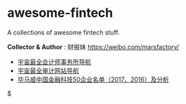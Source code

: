 # awesome-fintech
A collections of awesome fintech stuff.

**Collector & Author** : 财报妹 https://weibo.com/marsfactory/

- [宇宙最全会计师事务所导航](https://github.com/FinancialDataGirl/awesome-fintech/blob/master/_01.Audit_Arsenal/_%E5%AE%87%E5%AE%99%E6%9C%80%E5%85%A8%E4%BC%9A%E8%AE%A1%E5%B8%88%E4%BA%8B%E5%8A%A1%E6%89%80%E5%AE%98%E7%BD%91%E5%AF%BC%E8%88%AA.md)
- [宇宙最全审计网站导航](https://github.com/FinancialDataGirl/awesome-fintech/blob/master/_01.Audit_Arsenal/_%E5%AE%87%E5%AE%99%E6%9C%80%E5%85%A8%E5%AE%A1%E8%AE%A1%E7%BD%91%E7%AB%99%E5%AF%BC%E8%88%AA.md)
- [毕马威中国金融科技50企业名单（2017、2016）及分析](https://github.com/FinancialDataGirl/awesome-fintech/tree/master/_00.Fintech_Companies)



$

